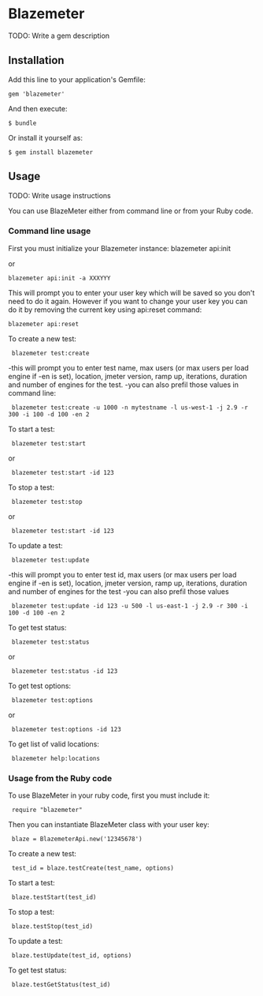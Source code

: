 # Blazemeter

TODO: Write a gem description

## Installation

Add this line to your application's Gemfile:

    gem 'blazemeter'

And then execute:

    $ bundle

Or install it yourself as:

    $ gem install blazemeter

## Usage

TODO: Write usage instructions

You can use BlazeMeter either from command line or from your Ruby code. 

### Command line usage

First you must initialize your Blazemeter instance:
    blazemeter api:init
	
or
	
	blazemeter api:init -a XXXYYY

This will prompt you to enter your user key which will be saved so you don't need to do it again.
However if you want to change your user key you can do it by removing the current key using api:reset command:

    blazemeter api:reset

To create a new test:

     blazemeter test:create
	 
-this will prompt you to enter test name, max users (or max users per load engine if -en is set), location, jmeter version, ramp up, iterations, duration and number of engines for the test.
-you can also prefil those values in command line:

     blazemeter test:create -u 1000 -n mytestname -l us-west-1 -j 2.9 -r 300 -i 100 -d 100 -en 2

To start a test:

     blazemeter test:start
	 
or

     blazemeter test:start -id 123

To stop a test:

     blazemeter test:stop
	 
or

     blazemeter test:start -id 123

To update a test:

     blazemeter test:update
	 
-this will prompt you to enter test id, max users (or max users per load engine if -en is set), location, jmeter version, ramp up, iterations, duration and number of engines for the test
-you can also prefil those values

     blazemeter test:update -id 123 -u 500 -l us-east-1 -j 2.9 -r 300 -i 100 -d 100 -en 2
	 
To get test status:

     blazemeter test:status
	 
or

     blazemeter test:status -id 123
	 
To get test options:

     blazemeter test:options
	 
or

     blazemeter test:options -id 123	 

To get list of valid locations:

     blazemeter help:locations

### Usage from the Ruby code

To use BlazeMeter in your ruby code, first you must include it:

     require "blazemeter"

Then you can instantiate BlazeMeter class with your user key:

     blaze = BlazemeterApi.new('12345678')

To create a new test:

     test_id = blaze.testCreate(test_name, options)

To start a test:

     blaze.testStart(test_id)

To stop a test:

     blaze.testStop(test_id)

To update a test:

     blaze.testUpdate(test_id, options)

To get test status:

     blaze.testGetStatus(test_id)

